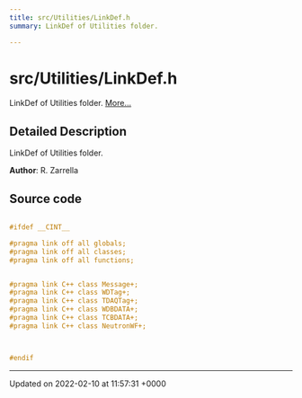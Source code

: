 ```yaml
---
title: src/Utilities/LinkDef.h
summary: LinkDef of Utilities folder. 

---
```


# src/Utilities/LinkDef.h

LinkDef of Utilities folder.  [More...](#detailed-description)

## Detailed Description

LinkDef of Utilities folder. 

**Author**: R. Zarrella 



## Source code

```cpp

#ifdef __CINT__

#pragma link off all globals;
#pragma link off all classes;
#pragma link off all functions;


#pragma link C++ class Message+;
#pragma link C++ class WDTag+;
#pragma link C++ class TDAQTag+;
#pragma link C++ class WDBDATA+;
#pragma link C++ class TCBDATA+;
#pragma link C++ class NeutronWF+;



#endif
```


-------------------------------

Updated on 2022-02-10 at 11:57:31 +0000
